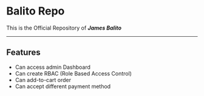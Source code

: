 # Balito Repo
This is the Official Repository of **_James Balito_**

---

## Features
- Can access admin Dashboard
- Can create RBAC (Role Based Access Control)
- Can add-to-cart order
- Can accept different payment method